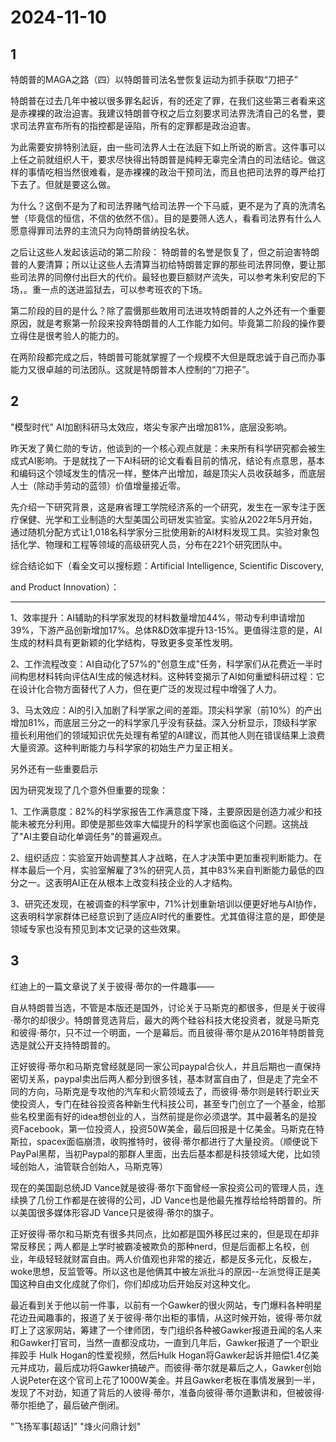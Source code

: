 # 2024-11-10

## 1

特朗普的MAGA之路（四）以特朗普司法名誉恢复运动为抓手获取“刀把子”

特朗普在过去几年中被以很多罪名起诉，有的还定了罪，在我们这些第三者看来这是赤裸裸的政治迫害。我建议特朗普夺权之后立刻要求司法界洗清自己的名誉，要求司法界宣布所有的指控都是诬陷，所有的定罪都是政治迫害。

为此需要安排特别法庭，由一些司法界人士在法庭下如上所说的断言。这件事可以上任之前就组织人干，要求尽快得出特朗普是纯粹无辜完全清白的司法结论。做这样的事情吃相当然很难看，是赤裸裸的政治干预司法，而且也把司法界的尊严给打下去了。但就是要这么做。

为什么？这倒不是为了和司法界赌气给司法界一个下马威，更不是为了真的洗清名誉（毕竟信的恒信，不信的依然不信）。目的是要筛人选人，看看司法界有什么人愿意得罪司法界的主流只为向特朗普纳投名状。

之后让这些人发起该运动的第二阶段： 特朗普的名誉是恢复了，但之前迫害特朗普的人要清算；所以让这些人去清算当初给特朗普定罪的那些司法界同僚，要让那些司法界的同僚付出巨大的代价。最轻也要巨额财产流失，可以参考朱利安尼的下场，。重一点的送进监狱去，可以参考班农的下场。

第二阶段的目的是什么？除了震慑那些敢用司法进攻特朗普的人之外还有一个重要原因，就是考察第一阶段来投奔特朗普的人工作能力如何。毕竟第二阶段的操作要立得住是很考验人的能力的。

在两阶段都完成之后，特朗普可能就掌握了一个规模不大但是既忠诚于自己而办事能力又很卓越的司法团队。这就是特朗普本人控制的“刀把子”。

## 2

"模型时代" AI加剧科研马太效应，塔尖专家产出增加81%，底层没影响。

昨天发了黄仁勋的专访，他谈到的一个核心观点就是：未来所有科学研究都会被生成式AI影响。于是就找了一下AI科研的论文看看目前的情况，结论有点意思，基本和编码这个领域发生的情况一样，整体产出增加，越是顶尖人员收获越多，而底层人士（除动手劳动的蓝领）价值增量接近零。

先介绍一下研究背景，这是麻省理工学院经济系的一个研究，发生在一家专注于医疗保健、光学和工业制造的大型美国公司研发实验室。实验从2022年5月开始，通过随机分配方式让1,018名科学家分三批使用新的AI材料发现工具。实验对象包括化学、物理和工程等领域的高级研究人员，分布在221个研究团队中。

综合结论如下（看全文可以搜标题：Artificial Intelligence, Scientific Discovery,

and Product Innovation）：

***

1、效率提升：AI辅助的科学家发现的材料数量增加44%，带动专利申请增加39%，下游产品创新增加17%。总体R&D效率提升13-15%。更值得注意的是，AI生成的材料具有更新颖的化学结构，导致更多变革性发明。

2、工作流程改变：AI自动化了57%的"创意生成"任务，科学家们从花费近一半时间构思材料转向评估AI生成的候选材料。这种转变揭示了AI如何重塑科研过程：它在设计化合物方面替代了人力，但在更广泛的发现过程中增强了人力。

3、马太效应：AI的引入加剧了科学家之间的差距。顶尖科学家（前10%）的产出增加81%，而底层三分之一的科学家几乎没有获益。深入分析显示，顶级科学家擅长利用他们的领域知识优先处理有希望的AI建议，而其他人则在错误结果上浪费大量资源。这种判断能力与科学家的初始生产力呈正相关。

另外还有一些重要启示

因为研究发现了几个意外但重要的现象：

1、工作满意度：82%的科学家报告工作满意度下降，主要原因是创造力减少和技能未被充分利用。即使是那些效率大幅提升的科学家也面临这个问题。这挑战了"AI主要自动化单调任务"的普遍观点。

2、组织适应：实验室开始调整其人才战略，在人才决策中更加重视判断能力。在样本最后一个月，实验室解雇了3%的研究人员，其中83%来自判断能力最低的四分之一。这表明AI正在从根本上改变科技企业的人才结构。

3、研究还发现，在被调查的科学家中，71%计划重新培训以便更好地与AI协作，这表明科学家群体已经意识到了适应AI时代的重要性。尤其值得注意的是，即使是领域专家也没有预见到本文记录的这些效果。

## 3

红迪上的一篇文章说了关于彼得·蒂尔的一件趣事——

自从特朗普当选，不管是本版还是国外，讨论关于马斯克的都很多，但是关于彼得·蒂尔的却很少。特朗普竞选背后，最大的两个硅谷科技大佬投资者，就是马斯克和彼得·蒂尔，只不过一个明面，一个是幕后。而且彼得·蒂尔是从2016年特朗普竞选是就公开支持特朗普的。

正好彼得·蒂尔和马斯克曾经就是同一家公司paypal合伙人，并且后期也一直保持密切关系，paypal卖出后两人都分到很多钱，基本财富自由了，但是走了完全不同的方向，马斯克是专攻他的汽车和火箭领域去了，而彼得·蒂尔则是转行职业天使投资人，专门在硅谷投资各种新生代科技公司，甚至专门创立了一个基金，给那些名校里面有好的idea想创业的人，当然前提是你必须退学。其中最著名的是投资Facebook，第一位投资人，投资50W美金，最后回报是十亿美金。马斯克在特斯拉，spacex面临崩溃，收购推特时，彼得·蒂尔都进行了大量投资。（顺便说下PayPal黑帮，当初Paypal的那群人里面，出去后基本都是科技领域大佬，比如领域创始人，油管联合创始人，马斯克等）

现在的美国副总统JD Vance就是彼得·蒂尔下面曾经一家投资公司的管理人员，连续换了几份工作都是在彼得的公司，JD Vance也是他最先推荐给给特朗普的。所以美国很多媒体形容JD Vance只是彼得·蒂尔的旗子。

正好彼得·蒂尔和马斯克有很多共同点，比如都是国外移民过来的，但是现在却非常反移民；两人都是上学时被霸凌被欺负的那种nerd，但是后面都上名校，创业，年级轻轻就财富自由。两人价值观也非常的接近，都是反多元化，反极左，woke思想，反监管等。所以这也是他俩其中被左派批斗的原因--左派觉得正是美国这种自由文化成就了你们，你们却成功后开始反对这种文化。

最近看到关于他以前一件事，以前有一个Gawker的很火网站，专门爆料各种明星花边丑闻趣事的，报道了关于彼得·蒂尔出柜的事情，从这时候开始，彼得·蒂尔就盯上了这家网站，筹建了一个律师团，专门组织各种被Gawker报道丑闻的名人来和Gawker打官司，当然一直都没成功，一直到几年后，Gawker报道了一个职业摔跤手 Hulk Hogan的性爱视频，然后Hulk Hogan将Gawker起诉并赔偿1.4亿美元并成功，最后成功将Gawker搞破产。而彼得·蒂尔就是幕后之人，Gawker创始人说Peter在这个官司上花了1000W美金。并且Gawker老板在事情发展到一半，发现了不对劲，知道了背后的人彼得·蒂尔，准备向彼得·蒂尔道歉讲和，但被彼得·蒂尔拒绝了，最后破产倒闭。

"飞扬军事[超话]" "烽火问鼎计划"

